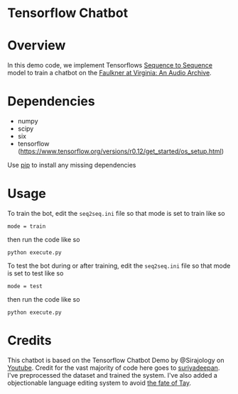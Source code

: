 # Tensorflow Chatbot


Overview
============
In this demo code, we implement Tensorflows [Sequence to Sequence](https://www.tensorflow.org/versions/r0.12/tutorials/seq2seq/index.html) model to train a
chatbot on the [Faulkner at Virginia: An Audio Archive](https://http://faulkner.lib.virginia.edu/).

Dependencies
============
* numpy
* scipy
* six
* tensorflow (https://www.tensorflow.org/versions/r0.12/get_started/os_setup.html)

Use [pip](https://pypi.python.org/pypi/pip) to install any missing dependencies


Usage
===========

To train the bot, edit the `seq2seq.ini` file so that mode is set to train like so

`mode = train`

then run the code like so

``python execute.py``

To test the bot during or after training, edit the `seq2seq.ini` file so that mode is set to test like so

`mode = test`

then run the code like so

``python execute.py``


Credits
===========
This chatbot is based on the Tensorflow Chatbot Demo by @Sirajology on [Youtube](https://youtu.be/SJDEOWLHYVo). Credit for the vast majority of code here goes to [suriyadeepan](https://github.com/suriyadeepan). I've preprocessed the dataset and trained the system. I've also added a objectionable language editing system to avoid [the fate of Tay](http://arstechnica.com/information-technology/2016/03/tay-the-neo-nazi-millennial-chatbot-gets-autopsied/).
